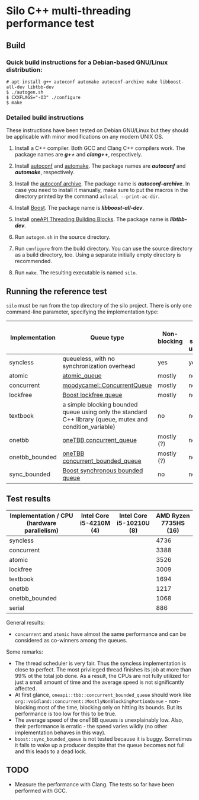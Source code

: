 # Silo C++ multi-threading performance test

## Build

### Quick build instructions for a Debian-based GNU/Linux distribution:

`# apt install g++ autoconf automake autoconf-archive make libboost-all-dev libtbb-dev`  
`$ ./autogen.sh`  
`$ CXXFLAGS="-O3" ./configure`  
`$ make`  

### Detailed build instructions

These instructions have been tested on Debian GNU/Linux but they should be applicable with minor modifications on any modern UNIX OS.

1. Install a C++ compiler. Both GCC and Clang C++ compilers work. The package names are ***g++*** and ***clang++***, respectively.

2. Install [autoconf](https://www.gnu.org/software/autoconf/) and [automake](https://www.gnu.org/software/automake/). The package names are ***autoconf*** and ***automake***, respectively.

3. Install the [autoconf archive](https://www.gnu.org/software/autoconf-archive/). The package name is ***autoconf-archive***. In case you need to install it manually, make sure to put the macros in the directory printed by the command `aclocal --print-ac-dir`.

4. Install [Boost](https://www.boost.org/). The package name is ***libboost-all-dev***.

5. Install [oneAPI Threading Building Blocks](https://uxlfoundation.github.io/oneTBB/). The package name is ***libtbb-dev***.

6. Run `autogen.sh` in the source directory.

7. Run `configure` from the build directory. You can use the source directory as a build directory, too. Using a separate initially empty directory is recommended.

8. Run `make`. The resulting executable is named `silo`.

## Running the reference test

`silo` must be run from the top directory of the silo project. There is only one command-line parameter, specifying the implementation type:

| Implementation | Queue type | Non-blocking | Suffers from scheduler unfairness |
|---|---|---|---|
| syncless | queueless, with no synchronization overhead | yes | yes |
| atomic | [atomic_queue](https://max0x7ba.github.io/atomic_queue/) | mostly | no |
| concurrent | [moodycamel::ConcurrentQueue](https://github.com/cameron314/concurrentqueue) | mostly | no |
| lockfree | [Boost lockfree queue](https://www.boost.org/doc/libs/release/doc/html/lockfree.html) | mostly | no |
| textbook | a simple blocking bounded queue using only the standard C++ library (queue, mutex and condition_variable) | no | no |
| onetbb | [oneTBB concurrent_queue](https://oneapi-spec.uxlfoundation.org/specifications/oneapi/latest/elements/onetbb/source/containers/concurrent_queue_cls) | mostly (?) | no |
| onetbb_bounded | [oneTBB concurrent_bounded_queue](https://oneapi-spec.uxlfoundation.org/specifications/oneapi/latest/elements/onetbb/source/containers/concurrent_bounded_queue_cls) | mostly (?) | no |
| sync_bounded | [Boost synchronous bounded queue](https://www.boost.org/doc/libs/release/doc/html/thread/sds.html#thread.sds.synchronized_queues.ref.sync_bounded_queue_ref) | no | no (?) |

## Test results

| Implementation / CPU (hardware parallelism) | Intel Core i5-4210M (4) | Intel Core i5-10210U (8) | AMD Ryzen 7735HS (16) |
|---|---|---|---|
| syncless |  |  | 4736 |
| concurrent |  |  | 3388 |
| atomic |  |  | 3526 |
| lockfree |  |  | 3009 |
| textbook |  |  | 1694 |
| onetbb |  |  | 1217 |
| onetbb_bounded |  |  | 1068 |
| serial |  |  | 886 |

General results:
- `concurrent` and `atomic` have almost the same performance and can be considered as co-winners among the queues.

Some remarks: 
- The thread scheduler is very fair. Thus the syncless implementation is close to perfect. The most privileged thread finishes its job at more than 99% ot the total job done. As a result, the CPUs are not fully utilized for just a small amount of time and the average speed is not significantly affected.
- At first glance, `oneapi::tbb::concurrent_bounded_queue` should work like `org::voidland::concurrent::MostlyNonBlockingPortionQueue` - non-blocking most of the time, blocking only on hitting its bounds. But its performance is too low for this to be true.
- The average speed of the oneTBB queues is unexplainably low. Also, their performance is erratic - the speed varies wildly (no other implementation behaves in this way).
- `boost::sync_bounded_queue` is not tested because it is buggy. Sometimes it fails to wake up a producer despite that the queue becomes not full and this leads to a dead lock.

## TODO
- Measure the performance with Clang. The tests so far have been performed with GCC.

